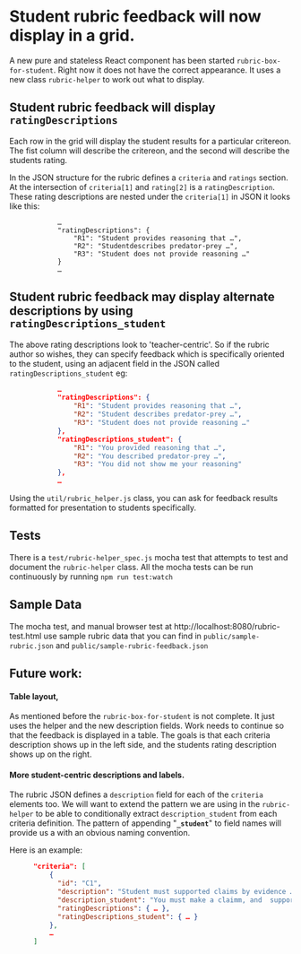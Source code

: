 
# Student rubric feedback will now display in a grid.

A new pure and stateless React component has been started `rubric-box-for-student`. Right now it does not have the correct appearance.  It uses a new class `rubric-helper` to work out what to display.

## Student rubric feedback will display `ratingDescriptions`

Each row in the grid will display the student results for a particular critereon.
The fist column will describe the critereon, and the second will describe the students rating.

In the JSON structure for the rubric defines a `criteria` and `ratings` section.
At the intersection of `criteria[1]` and `rating[2]` is a `ratingDescription`.  
These rating descriptions are nested under the `criteria[1]` in JSON it looks like this:


```
            …
            "ratingDescriptions": {
                "R1": "Student provides reasoning that …",
                "R2": "Studentdescribes predator-prey …",
                "R3": "Student does not provide reasoning …"
            }
            …

```

## Student rubric feedback may display alternate descriptions by using `ratingDescriptions_student`

The above rating descriptions look to 'teacher-centric'.  So if the rubric author so wishes, they can specify feedback which is specifically oriented to the student, using an adjacent field in the JSON called `ratingDescriptions_student` eg:

```json
            …
            "ratingDescriptions": {
                "R1": "Student provides reasoning that …",
                "R2": "Student describes predator-prey …",
                "R3": "Student does not provide reasoning …"
            },
            "ratingDescriptions_student": {
                "R1": "You provided reasoning that …",
                "R2": "You described predator-prey …",
                "R3": "You did not show me your reasoning"
            },
            …

```

Using the `util/rubric_helper.js` class, you can ask for feedback results formatted for presentation to students specifically.

## Tests

There is a `test/rubric-helper_spec.js` mocha test that attempts to test and document the `rubric-helper` class. All the mocha tests can be run continuously by running `npm run test:watch`

## Sample Data

The mocha test, and manual browser test at http://localhost:8080/rubric-test.html use sample rubric data that you can find in  `public/sample-rubric.json` and `public/sample-rubric-feedback.json`

## Future work:


#### Table layout,

As mentioned before the `rubric-box-for-student` is not complete. It just uses the helper and the new description fields. Work needs to continue so that the feedback is displayed in a table. The goals is that each criteria description shows up in the left side, and the students rating description shows up on the right.

#### More student-centric descriptions and labels.


The rubric JSON defines a `description` field for each of the `criteria` elements too. We will want to extend the pattern we are using in the `rubric-helper` to be able to conditionally extract `description_student` from each criteria definition. The pattern of appending "**`_student`**" to field names will provide us a with an obvious naming convention.

Here is an example:

```json
      "criteria": [
          {
            "id": "C1",
            "description": "Student must supported claims by evidence …",
            "description_student": "You must make a claimm, and  support it w/ evidence …",
            "ratingDescriptions": { … },
            "ratingDescriptions_student": { … }
          },
          …
      ]
```